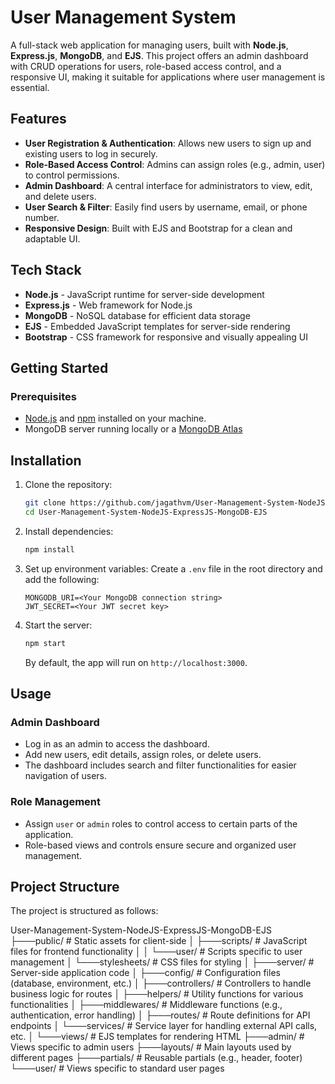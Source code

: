 # User Management System

A full-stack web application for managing users, built with **Node.js**, **Express.js**, **MongoDB**, and **EJS**. This project offers an admin dashboard with CRUD operations for users, role-based access control, and a responsive UI, making it suitable for applications where user management is essential.

## Features

- **User Registration & Authentication**: Allows new users to sign up and existing users to log in securely.
- **Role-Based Access Control**: Admins can assign roles (e.g., admin, user) to control permissions.
- **Admin Dashboard**: A central interface for administrators to view, edit, and delete users.
- **User Search & Filter**: Easily find users by username, email, or phone number.
- **Responsive Design**: Built with EJS and Bootstrap for a clean and adaptable UI.

## Tech Stack

- **Node.js** - JavaScript runtime for server-side development
- **Express.js** - Web framework for Node.js
- **MongoDB** - NoSQL database for efficient data storage
- **EJS** - Embedded JavaScript templates for server-side rendering
- **Bootstrap** - CSS framework for responsive and visually appealing UI

## Getting Started

### Prerequisites

- [Node.js](https://nodejs.org/) and [npm](https://npmjs.com/) installed on your machine.
- MongoDB server running locally or a [MongoDB Atlas](https://www.mongodb.com/cloud/atlas)

## Installation

1. Clone the repository:

   ```bash
   git clone https://github.com/jagathvm/User-Management-System-NodeJS-ExpressJS-MongoDB-EJS.git
   cd User-Management-System-NodeJS-ExpressJS-MongoDB-EJS
   ```

2. Install dependencies:

   ```bash
   npm install
   ```

3. Set up environment variables:
   Create a `.env` file in the root directory and add the following:

   ```plaintext
   MONGODB_URI=<Your MongoDB connection string>
   JWT_SECRET=<Your JWT secret key>
   ```

4. Start the server:
   ```bash
   npm start
   ```
   By default, the app will run on `http://localhost:3000`.

## Usage

### Admin Dashboard

- Log in as an admin to access the dashboard.
- Add new users, edit details, assign roles, or delete users.
- The dashboard includes search and filter functionalities for easier navigation of users.

### Role Management

- Assign `user` or `admin` roles to control access to certain parts of the application.
- Role-based views and controls ensure secure and organized user management.

## Project Structure

The project is structured as follows:

User-Management-System-NodeJS-ExpressJS-MongoDB-EJS
├───public/ # Static assets for client-side
│ ├───scripts/ # JavaScript files for frontend functionality
│ │ └───user/ # Scripts specific to user management
│ └───stylesheets/ # CSS files for styling
│
├───server/ # Server-side application code
│ ├───config/ # Configuration files (database, environment, etc.)
│ ├───controllers/ # Controllers to handle business logic for routes
│ ├───helpers/ # Utility functions for various functionalities
│ ├───middlewares/ # Middleware functions (e.g., authentication, error handling)
│ ├───routes/ # Route definitions for API endpoints
│ └───services/ # Service layer for handling external API calls, etc.
│
└───views/ # EJS templates for rendering HTML
├───admin/ # Views specific to admin users
├───layouts/ # Main layouts used by different pages
├───partials/ # Reusable partials (e.g., header, footer)
└───user/ # Views specific to standard user pages
